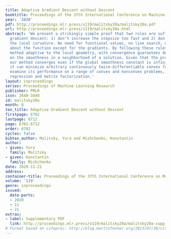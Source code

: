 ```yaml
---
title: Adaptive Gradient Descent without Descent
booktitle: Proceedings of the 37th International Conference on Machine Learning
year: '2020'
pdf: http://proceedings.mlr.press/v119/malitsky20a/malitsky20a.pdf
url: http://proceedings.mlr.press/v119/malitsky20a.html
abstract: 'We present a strikingly simple proof that two rules are sufficient to automate
  gradient descent: 1) don’t increase the stepsize too fast and 2) don’t overstep
  the local curvature. No need for functional values, no line search, no information
  about the function except for the gradients. By following these rules, you get a
  method adaptive to the local geometry, with convergence guarantees depending only
  on the smoothness in a neighborhood of a solution. Given that the problem is convex,
  our method converges even if the global smoothness constant is infinity. As an illustration,
  it can minimize arbitrary continuously twice-differentiable convex function. We
  examine its performance on a range of convex and nonconvex problems, including logistic
  regression and matrix factorization.'
layout: inproceedings
series: Proceedings of Machine Learning Research
publisher: PMLR
issn: 2640-3498
id: malitsky20a
month: 0
tex_title: Adaptive Gradient Descent without Descent
firstpage: 6702
lastpage: 6712
page: 6702-6712
order: 6702
cycles: false
bibtex_author: Malitsky, Yura and Mishchenko, Konstantin
author:
- given: Yura
  family: Malitsky
- given: Konstantin
  family: Mishchenko
date: 2020-11-21
address: 
container-title: Proceedings of the 37th International Conference on Machine Learning
volume: '119'
genre: inproceedings
issued:
  date-parts:
  - 2020
  - 11
  - 21
extras:
- label: Supplementary PDF
  link: http://proceedings.mlr.press/v119/malitsky20a/malitsky20a-supp.pdf
# Format based on citeproc: http://blog.martinfenner.org/2013/07/30/citeproc-yaml-for-bibliographies/
---
```

